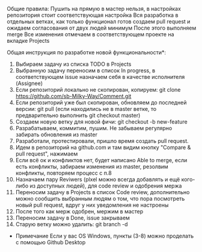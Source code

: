 Общие правила:
Пушить на прямую в мастер нельзя, в настройках репозитория стоит соответствующая настройка
Вся разработка в отдельных ветках, как только функционал готов создаем pull request и ожидаем согласования от двух людей минимум
После этого выполняем merge
Все изменения отмечаем в соответствующем проекте на вкладке Projects


Общая инструкция по разработке новой функциональности*:
1. Выбираем задачу из списка TODO в Projects
2. Выбранную задачу переносим в список In progress, в соответствующем issue назначаем себя в качестве исполнителя (Assignee)
3. Если репозиторий локально не скопирован, копируем: git clone https://github.com/sb-Milky-Way/Comment.git
4. Если репозиторий уже был скопирован, обновляем до последней версии: git pull (если находились не в master ветке, то предварительно выполнить git checkout master)
5. Создаем новую ветку для новой фичи: git checkout -b new-feature
6. Разрабатываем, коммитим, пушим. Не забываем регулярно забирать обновления из master
7. Разработали, протестировали, пришло время создать pull request.
8. Идем в репозиторий на github.com и там видим кнопку "Compare & pull request", нажимаем
9. Если всё ок и конфликтов нет, будет написано Able to merge, если есть конфликты, забираем изменения из master, резолвим конфликты, повторяем процесс с п.8
10. Назначаем пару Reviwers (plxel можно всегда добавлять и ещё кого-либо из доступных людей), для code review и одобрения мержа
11. Переносим задачу в Projects в список Code review, дополнительно можно сообщить выбранным людям о том, что пора посмотреть новый pull request, вдруг у них уведомления не настроены
11. После того как мерж одобрен, мержим в мастер
13. Переносим задачу в Done, issue закрываем
12. Старую ветку можно удалить: git branch -d <branch>


* Примечание
Если у вас OS Windows, пункты (3-8) можно проделать с помощью Github Desktop
